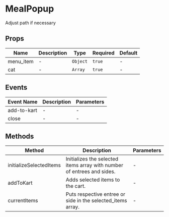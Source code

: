# MealPopup

Adjust path if necessary

## Props

<!-- @vuese:MealPopup:props:start -->
|Name|Description|Type|Required|Default|
|---|---|---|---|---|
|menu_item|-|`Object`|`true`|-|
|cat|-|`Array`|`true`|-|

<!-- @vuese:MealPopup:props:end -->


## Events

<!-- @vuese:MealPopup:events:start -->
|Event Name|Description|Parameters|
|---|---|---|
|add-to-kart|-|-|
|close|-|-|

<!-- @vuese:MealPopup:events:end -->


## Methods

<!-- @vuese:MealPopup:methods:start -->
|Method|Description|Parameters|
|---|---|---|
|initializeSelectedItems|Initializes the selected items array with number of entrees and sides.|-|
|addToKart|Adds selected items to the cart.|-|
|currentItems|Puts respective entree or side in the selected_items array.|-|

<!-- @vuese:MealPopup:methods:end -->


